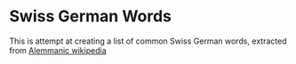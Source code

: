 # Swiss German Words
This is attempt at creating a list of common Swiss German words, extracted from [Alemmanic wikipedia](https://en.wikipedia.org/wiki/Swiss_German)
